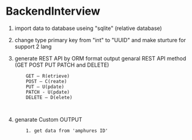 # BackendInterview

1. import data to database useing "sqlite" (relative database) 

2. change type primary key from "int" to "UUID" and make sturture for support 2 lang

3. generate REST API by ORM format output genaral REST API method (GET POST PUT PATCH and DELETE) 
    ```
        GET — R(etrieve) 
        POST — C(reate) 
        PUT — U(pdate) 
        PATCH - U(pdate)
        DELETE — D(elete) 

        
    ```

4. genarate Custom OUTPUT
    ```
        1. get data from 'amphures ID' 
    ```
